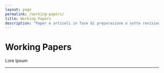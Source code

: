 ```yaml
---
layout: page
permalink: /working-papers/
title: Working Papers
description: "Paper e articoli in fase di preparazione o sotto revisione."
---
```


# Working Papers

Lore Ipsum

---

